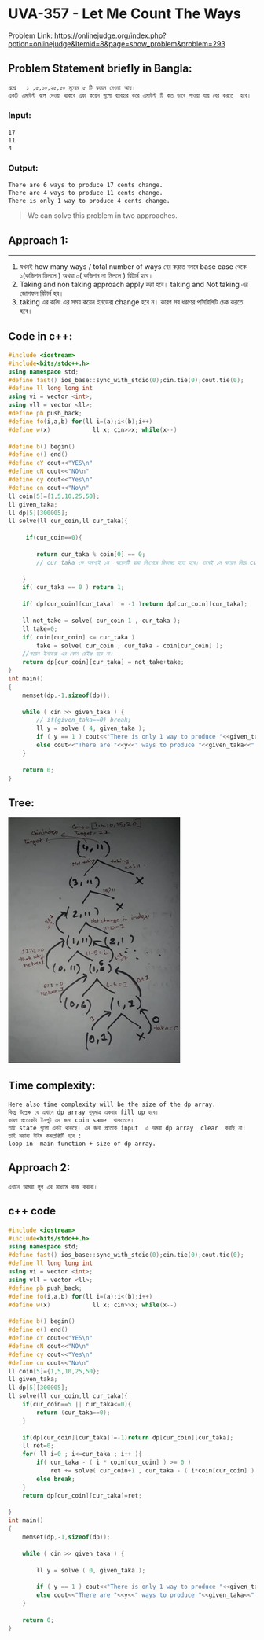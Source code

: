 # UVA-357 - Let Me Count The Ways
Problem Link: https://onlinejudge.org/index.php?option=onlinejudge&Itemid=8&page=show_problem&problem=293

## Problem Statement briefly in Bangla:
    প্রশ্নে   ১ ,৫,১০,২৫,৫০ মূল্যের ৫ টি কয়েন দেওয়া আছ। 
    একটি এমাউন্ট বলে দেওয়া থাকবে এবং কয়েন গুলো ব্যাবহার করে এমাউন্ট টি কত ভাবে পাওয়া যায় বের করতে  হবে। 

### Input:
    17
    11
    4
### Output:
    There are 6 ways to produce 17 cents change.
    There are 4 ways to produce 11 cents change.
    There is only 1 way to produce 4 cents change.

> We can solve this problem in two approaches.
## Approach 1:
---
1. যখনই how many ways / total number of ways বের করতে বলবে base case  থেকে  ১(কন্ডিশন মিললে  ) অথবা ০( কন্ডিশন না মিললে ) রিটার্ন হবে। 
2. Taking and non taking approach apply করা হবে। taking and Not taking এর  জোগফল রিটার্ন  হব। 
3. taking এর কলিং এর সময় কয়েন ইনডেক্স  change হবে ন।  কারণ সব ধরণের পসিবিলিটি চেক করতে হবে। 


## Code in c++:
```C++
#include <iostream>
#include<bits/stdc++.h>
using namespace std;
#define fast() ios_base::sync_with_stdio(0);cin.tie(0);cout.tie(0);
#define ll long long int
using vi = vector <int>;
using vll = vector <ll>;
#define pb push_back;
#define fo(i,a,b) for(ll i=(a);i<(b);i++)
#define w(x)            ll x; cin>>x; while(x--)

#define b() begin()
#define e() end()
#define cY cout<<"YES\n"
#define cN cout<<"NO\n"
#define cy cout<<"Yes\n"
#define cn cout<<"No\n"
ll coin[5]={1,5,10,25,50};
ll given_taka;
ll dp[5][300005];
ll solve(ll cur_coin,ll cur_taka){
    
     if(cur_coin==0){
        
        return cur_taka % coin[0] == 0;
        // cur_taka কে অবশ্যই ১ম  কয়েনটি দ্বারা নিঃশেষে বিভাজ্য হতে হবে। তবেই ১ম কয়েন দিয়ে cur_taka বানানো যাব। 

    }
    if( cur_taka == 0 ) return 1;

    if( dp[cur_coin][cur_taka] != -1 )return dp[cur_coin][cur_taka];

    ll not_take = solve( cur_coin-1 , cur_taka );
    ll take=0;
    if( coin[cur_coin] <= cur_taka )
        take = solve( cur_coin , cur_taka - coin[cur_coin] );
    //কয়েন ইনডেক্স এর কোন চেইঞ্জ হবে না। 
    return dp[cur_coin][cur_taka] = not_take+take;
}
int main()
{
    memset(dp,-1,sizeof(dp));
    
    while ( cin >> given_taka ) {
        // if(given_taka==0) break;
        ll y = solve ( 4, given_taka );
        if ( y == 1 ) cout<<"There is only 1 way to produce "<<given_taka<<" cents change.\n";
        else cout<<"There are "<<y<<" ways to produce "<<given_taka<<" cents change.\n";
    }

    return 0;
}
```
## Tree:
<img src="cc.jpeg" width=350 height=500>

## Time complexity:
    Here also time complexity will be the size of the dp array.
    কিন্তু উল্লেক্ষ যে এখানে dp array শুধুমাত্র একবার fill up হবে।  
    কারণ প্রত্যেকটা ইনপুট এর জন্য coin same  থাকতেসে। 
    তাই state গুলো একই থাকছে। এর জন্য প্রত্যেক input  এ অমরা dp array  clear  করছি না। 
    তাই সম্ভাব্য টাইম কমপ্লেক্সিটি হবে :
    loop in  main function + size of dp array. 

## Approach 2:
    এখানে আমরা লুপ এর মাধ্যমে কাজ করবো। 

## c++ code
```C++ 
#include <iostream>
#include<bits/stdc++.h>
using namespace std;
#define fast() ios_base::sync_with_stdio(0);cin.tie(0);cout.tie(0);
#define ll long long int
using vi = vector <int>;
using vll = vector <ll>;
#define pb push_back;
#define fo(i,a,b) for(ll i=(a);i<(b);i++)
#define w(x)            ll x; cin>>x; while(x--)

#define b() begin()
#define e() end()
#define cY cout<<"YES\n"
#define cN cout<<"NO\n"
#define cy cout<<"Yes\n"
#define cn cout<<"No\n"
ll coin[5]={1,5,10,25,50};
ll given_taka;
ll dp[5][300005];
ll solve(ll cur_coin,ll cur_taka){
    if(cur_coin==5 || cur_taka<=0){
        return (cur_taka==0);
    }
   
    if(dp[cur_coin][cur_taka]!=-1)return dp[cur_coin][cur_taka];
    ll ret=0;
    for( ll i=0 ; i<=cur_taka ; i++ ){
        if( cur_taka - ( i * coin[cur_coin] ) >= 0 )
            ret += solve( cur_coin+1 , cur_taka - ( i*coin[cur_coin] ) );
        else break;
    }
    return dp[cur_coin][cur_taka]=ret;
    
}
int main()
{
    memset(dp,-1,sizeof(dp));
    
    while ( cin >> given_taka ) {
        
        ll y = solve ( 0, given_taka );
        
        if ( y == 1 ) cout<<"There is only 1 way to produce "<<given_taka<<" cents change.\n";
        else cout<<"There are "<<y<<" ways to produce "<<given_taka<<" cents change.\n";
    }

    return 0;
}
```
